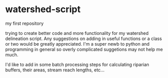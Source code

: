 # watershed-script


my first repository

trying to create better code and more functionality for my watershed delineation script. Any suggestions on adding in useful functions or a class or two would be greatly appreciated.  I'm a super newb to python and programming in general so overly complicated suggetions may not help me much.  

I'd like to add in some batch processing steps for calculating riparian buffers, their areas, stream reach lengths, etc...
